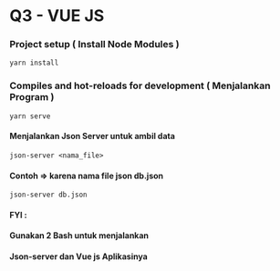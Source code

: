 # Q3 - VUE JS

### Project setup ( Install Node Modules )
```
yarn install
```

### Compiles and hot-reloads for development ( Menjalankan Program )
```
yarn serve
```

#### Menjalankan Json Server untuk ambil data
```
json-server <nama_file>
```

#### Contoh => karena nama file json db.json
``` 
json-server db.json
```

#### FYI :
#### Gunakan 2 Bash untuk menjalankan
#### Json-server dan Vue js Aplikasinya
